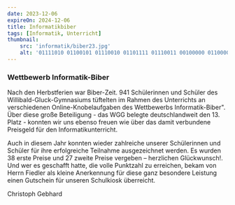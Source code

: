 ```yaml
---
date: 2023-12-06
expireOn: 2024-12-06
title: Informatikbiber
tags: [Informatik, Unterricht]
thumbnail: 
    src: 'informatik/biber23.jpg'
    alt: '01111010 01100101 01110010 01101111 01110011 00100000 01100001 01101110 01100100 00100000 01101111 01101110 01100101 01110011'
---
```


### Wettbewerb Informatik-Biber

Nach den Herbstferien war Biber-Zeit. 941 Schülerinnen und Schüler des Willibald-Gluck-Gymnasiums tüftelten im Rahmen des Unterrichts an verschiedenen Online-Knobelaufgaben des Wettbewerbs Informatik-Biber". Über diese große Beteiligung - das WGG belegte deutschlandweit den 13. Platz - konnten wir uns ebenso freuen wie über das damit verbundene Preisgeld für den Informatikunterricht.

Auch in diesem Jahr konnten wieder zahlreiche unserer Schülerinnen und Schüler für ihre erfolgreiche Teilnahme ausgezeichnet werden. Es wurden 38 erste Preise und 27 zweite Preise vergeben – herzlichen Glückwunsch!. Und wer es geschafft hatte, die volle Punktzahl zu erreichen, bekam von Herrn Fiedler als kleine Anerkennung für diese ganz besondere Leistung einen Gutschein für unseren Schulkiosk überreicht.

Christoph Gebhard
